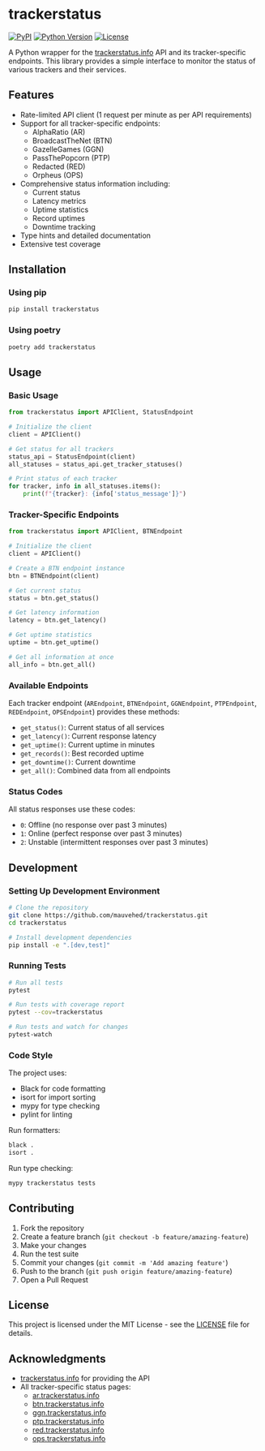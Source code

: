 # trackerstatus

[![PyPI](https://img.shields.io/pypi/v/trackerstatus.svg)](https://pypi.org/project/trackerstatus/)
[![Python Version](https://img.shields.io/pypi/pyversions/trackerstatus.svg)](https://pypi.org/project/trackerstatus/)
[![License](https://img.shields.io/pypi/l/trackerstatus.svg)](https://github.com/mauvehed/trackerstatus/blob/main/LICENSE)

A Python wrapper for the [trackerstatus.info](https://trackerstatus.info) API and its tracker-specific endpoints. This library provides a simple interface to monitor the status of various trackers and their services.

## Features

- Rate-limited API client (1 request per minute as per API requirements)
- Support for all tracker-specific endpoints:
  - AlphaRatio (AR)
  - BroadcastTheNet (BTN)
  - GazelleGames (GGN)
  - PassThePopcorn (PTP)
  - Redacted (RED)
  - Orpheus (OPS)
- Comprehensive status information including:
  - Current status
  - Latency metrics
  - Uptime statistics
  - Record uptimes
  - Downtime tracking
- Type hints and detailed documentation
- Extensive test coverage

## Installation

### Using pip

```bash
pip install trackerstatus
```

### Using poetry

```bash
poetry add trackerstatus
```

## Usage

### Basic Usage

```python
from trackerstatus import APIClient, StatusEndpoint

# Initialize the client
client = APIClient()

# Get status for all trackers
status_api = StatusEndpoint(client)
all_statuses = status_api.get_tracker_statuses()

# Print status of each tracker
for tracker, info in all_statuses.items():
    print(f"{tracker}: {info['status_message']}")
```

### Tracker-Specific Endpoints

```python
from trackerstatus import APIClient, BTNEndpoint

# Initialize the client
client = APIClient()

# Create a BTN endpoint instance
btn = BTNEndpoint(client)

# Get current status
status = btn.get_status()

# Get latency information
latency = btn.get_latency()

# Get uptime statistics
uptime = btn.get_uptime()

# Get all information at once
all_info = btn.get_all()
```

### Available Endpoints

Each tracker endpoint (`AREndpoint`, `BTNEndpoint`, `GGNEndpoint`, `PTPEndpoint`, `REDEndpoint`, `OPSEndpoint`) provides these methods:

- `get_status()`: Current status of all services
- `get_latency()`: Current response latency
- `get_uptime()`: Current uptime in minutes
- `get_records()`: Best recorded uptime
- `get_downtime()`: Current downtime
- `get_all()`: Combined data from all endpoints

### Status Codes

All status responses use these codes:
- `0`: Offline (no response over past 3 minutes)
- `1`: Online (perfect response over past 3 minutes)
- `2`: Unstable (intermittent responses over past 3 minutes)

## Development

### Setting Up Development Environment

```bash
# Clone the repository
git clone https://github.com/mauvehed/trackerstatus.git
cd trackerstatus

# Install development dependencies
pip install -e ".[dev,test]"
```

### Running Tests

```bash
# Run all tests
pytest

# Run tests with coverage report
pytest --cov=trackerstatus

# Run tests and watch for changes
pytest-watch
```

### Code Style

The project uses:
- Black for code formatting
- isort for import sorting
- mypy for type checking
- pylint for linting

Run formatters:
```bash
black .
isort .
```

Run type checking:
```bash
mypy trackerstatus tests
```

## Contributing

1. Fork the repository
2. Create a feature branch (`git checkout -b feature/amazing-feature`)
3. Make your changes
4. Run the test suite
5. Commit your changes (`git commit -m 'Add amazing feature'`)
6. Push to the branch (`git push origin feature/amazing-feature`)
7. Open a Pull Request

## License

This project is licensed under the MIT License - see the [LICENSE](LICENSE) file for details.

## Acknowledgments

- [trackerstatus.info](https://trackerstatus.info) for providing the API
- All tracker-specific status pages:
  - [ar.trackerstatus.info](https://ar.trackerstatus.info)
  - [btn.trackerstatus.info](https://btn.trackerstatus.info)
  - [ggn.trackerstatus.info](https://ggn.trackerstatus.info)
  - [ptp.trackerstatus.info](https://ptp.trackerstatus.info)
  - [red.trackerstatus.info](https://red.trackerstatus.info)
  - [ops.trackerstatus.info](https://ops.trackerstatus.info)
